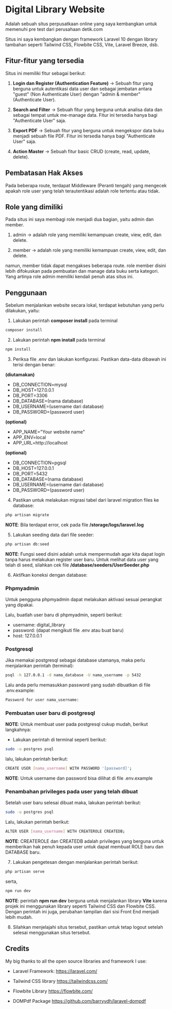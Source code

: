 # Digital Library Website

Adalah sebuah situs perpusatkaan online yang saya kembangkan untuk memenuhi pre test dari perusahaan detik.com

Situs ini saya kembangkan dengan framework Laravel 10 dengan library tambahan seperti Tailwind CSS, Flowbite CSS, Vite, Laravel Breeze, dsb.

## Fitur-fitur yang tersedia

Situs ini memiliki fitur sebagai berikut:

1. **Login dan Register (Authentication Feature)** -> Sebuah fitur yang berguna untuk autentikasi data user dan sebagai jembatan antara "guest" (Non Authenticate User) dengan "admin & member" (Authenticate User).

2. **Search and Filter** -> Sebuah fitur yang berguna untuk analisa data dan sebagai tempat untuk me-manage data. Fitur ini tersedia hanya bagi "Authenticate User" saja.

3. **Export PDF** -> Sebuah fitur yang berguna untuk mengekspor data buku menjadi sebuah file PDF. Fitur ini tersedia hanya bagi "Authenticate User" saja.

4. **Action Master** -> Sebuah fitur basic CRUD (create, read, update, delete).

## Pembatasan Hak Akses

Pada beberapa route, terdapat Middleware (Peranti tengah) yang mengecek apakah role user yang telah terautentikasi adalah role tertentu atau tidak. 

## Role yang dimiliki

Pada situs ini saya membagi role menjadi dua bagian, yaitu admin dan member.

1. admin -> adalah role yang memiliki kemampuan create, view, edit, dan delete.

2. member -> adalah role yang memiliki kemampuan create, view, edit, dan delete.

namun, member tidak dapat mengakses beberapa route. role member disini lebih difokuskan pada pembuatan dan manage data buku serta kategori. Yang artinya role admin memiliki kendali penuh atas situs ini.


## Penggunaan

Sebelum menjalankan website secara lokal, terdapat kebutuhan yang perlu dilakukan, yaitu:

1. Lakukan perintah **composer install** pada terminal

```bash
composer install
```

2. Lakukan perintah **npm install** pada terminal

```bash
npm install
```

3. Periksa file .env dan lakukan konfigurasi. Pastikan data-data dibawah ini terisi dengan benar:

**(diutamakan)**
- DB_CONNECTION=mysql
- DB_HOST=127.0.0.1
- DB_PORT=3306
- DB_DATABASE=(nama database)
- DB_USERNAME=(username dari database)
- DB_PASSWORD=(password user)

**(optional)**
- APP_NAME="Your website name"
- APP_ENV=local
- APP_URL=http://localhost

**(optional)**
- DB_CONNECTION=pgsql
- DB_HOST=127.0.0.1
- DB_PORT=5432
- DB_DATABASE=(nama database)
- DB_USERNAME=(username dari database)
- DB_PASSWORD=(password user)

4. Pastikan untuk melakukan migrasi tabel dari laravel migration files ke database:

```bash
php artisan migrate
```

**NOTE**: Bila terdapat error, cek pada file **/storage/logs/laravel.log**

5. Lakukan seeding data dari file seeder:

```bash
php artisan db:seed
```

**NOTE**: Fungsi seed disini adalah untuk mempermudah agar kita dapat login tanpa harus melakukan register user baru. Untuk melihat data user yang telah di seed, silahkan cek file **/database/seeders/UserSeeder.php**

6. Aktifkan koneksi dengan database:

### Phpmyadmin
Untuk pengguna phpmyadmin dapat melakukan aktivasi sesuai perangkat yang dipakai.

Lalu, buatlah user baru di phpmyadmin, seperti berikut:

- username: digital_library
- password: (dapat mengikuti file .env atau buat baru)
- host: 127.0.0.1

### Postgresql
Jika memakai postgresql sebagai database utamanya, maka perlu menjalankan perintah (terminal):

```bash
psql -h 127.0.0.1 -d nama_database -U nama_username -p 5432
```

Lalu anda perlu memasukkan password yang sudah dibuatkan di file .env.example:

```bash
Password for user nama_username: 
```

### Pembuatan user baru di postgresql
**NOTE**: Untuk membuat user pada postgresql cukup mudah, berikut langkahnya:

- Lakukan perintah di terminal seperti berikut:

```bash
sudo -u postgres psql
```

lalu, lakukan perintah berikut:

```bash
CREATE USER [nama_username] WITH PASSWORD '[password]';
```

**NOTE**: Untuk username dan password bisa dilihat di file .env.example

### Penambahan privileges pada user yang telah dibuat

Setelah user baru selesai dibuat maka, lakukan perintah berikut:

```bash
sudo -u postgres psql
```

Lalu, lakukan perintah berikut:

```bash
ALTER USER [nama_username] WITH CREATEROLE CREATEDB;
```

**NOTE**: CREATEROLE dan CREATEDB adalah privileges yang berguna untuk memberikan hak penuh kepada user untuk dapat membuat ROLE baru dan DATABASE baru.

7. Lakukan pengetesan dengan menjalankan perintah berikut:

```bash
php artisan serve
```

serta,

```bash
npm run dev
```

**NOTE**: perintah **npm run dev** berguna untuk menjalankan library **Vite** karena projek ini menggunakan library seperti Tailwind CSS dan Flowbite CSS. Dengan perintah ini juga, perubahan tampilan dari sisi Front End menjadi lebih mudah.

8. Silahkan menjelajahi situs tersebut, pastikan untuk tetap logout setelah selesai menggunakan situs tersebut.

## Credits

My big thanks to all the open source libraries and framework I use:

- Laravel Framework:
https://laravel.com/

- Tailwind CSS library
https://tailwindcss.com/

- Flowbite Library
https://flowbite.com/

- DOMPdf Package
https://github.com/barryvdh/laravel-dompdf